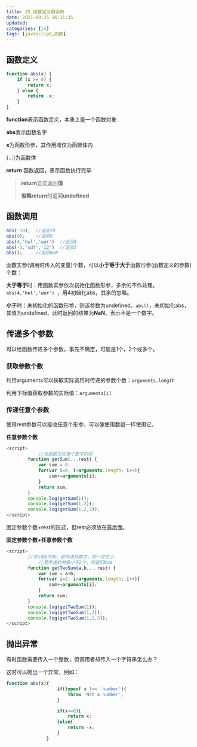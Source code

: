 ```yaml
---
title: JS 函数定义和调用
date: 2021-08-25 16:31:35
updated:
categories: [js]
tags: [javascript,函数]
---
```

## 函数定义
```js
function abs(x) {
    if (x >= 0) {
        return x;
    } else {
        return -x;
    }
}
```
<!-- more -->
**function**表示函数定义，本质上是一个函数对象

**abs**表示函数名字

**x**为函数形参，其作用域仅为函数体内

{...}为函数体

**return** 函数返回，表示函数执行完毕

> **return**显式返回**值**
>
> **省略return**时返回**undefined**



## 函数调用

```js
abs(-10);  //返回10
abs(9);    //返回9
abs(4,'hel','wor')  //返回4
abs(-3,'sdf','12')  //返回3
abs();     //返回NaN
```

函数实参(调用时传入的变量)个数，可以**小于等于大于**函数形参(函数定义的参数)个数：

**大于等于**时：用函数实参依次初始化函数形参，多余的不作处理。`abs(4,'hel','wor') `，用4初始化abs，其余的忽略。

**小于**时：未初始化的函数形参，则该参数为undefined。`abs()`，未初始化abs，其值为undefined，此时返回的结果为**NaN**，表示不是一个数字。



## 传递多个参数

可以给函数传递多个参数，事先不确定，可能是1个，2个或多个。

### 获取参数个数

利用arguments可以获取实际调用时传递的参数个数：`arguments.length`

利用下标值获取参数的实际值：`arguments[i]`



### 传递任意个参数

使用rest参数可以接收任意个形参，可以像使用数组一样使用它。

**任意参数个数**

```js
<script>
  			//该函数求任意个数字的和
        function getSum(...rest) {
            var sum = 0;
            for(var i=0; i<arguments.length; i++){
                sum+=arguments[i];
            }
            return sum;
        }
        console.log(getSum(1));
        console.log(getSum(1,2));
        console.log(getSum(1,2,3));
</script>
```



固定参数个数+rest的形式，但rest必须放在最后面。

**固定参数个数+任意参数个数**

```js
<script>
        //求a和b的和，若传递外数字，则一并加上
  			//若传递的参数小于2个，则返回NaN
        function getTwoSum(a,b,...rest) {
            var sum = a+b;
            for(var i=2; i<arguments.length; i++){
                sum+=arguments[i];
            }
            return sum;
        }
        console.log(getTwoSum(1));
        console.log(getTwoSum(1,2));
        console.log(getTwoSum(1,2,3));
</script>
```



## 抛出异常

有时函数需要传入一个整数，但调用者却传入一个字符串怎么办？

这时可以抛出一个异常，例如：

```js
function abs(x){
                   if(typeof x !== 'number'){
                       throw 'Not a number';
                   }

                   if(x>=0){
                       return x;
                   }else{
                       return -x;
                   }
               }
```